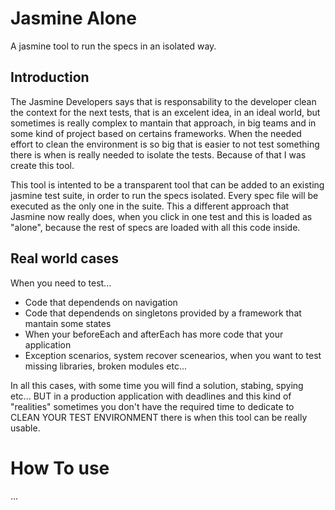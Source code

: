 Jasmine Alone
=============

A jasmine tool to run the specs in an isolated way.

## Introduction
The Jasmine Developers says that is responsability to the developer clean the context 
for the next tests, that is an excelent idea, in an ideal world, but sometimes is 
really complex to mantain that approach, in big teams and in some kind of project based on
certains frameworks.
When the needed effort to clean the environment is so big that is easier to not test something
there is when is really needed to isolate the tests.
Because of that I was create this tool.

This tool is intented to be a transparent tool that can be added to an existing jasmine
test suite, in order to run the specs isolated.
Every spec file will be executed as the only one in the suite. This a different approach that
Jasmine now really does, when you click in one test and this is loaded as "alone", because the
rest of specs are loaded with all this code inside.

## Real world cases

When you need to test...
- Code that dependends on navigation
- Code that dependends on singletons provided by a framework that mantain some states
- When your beforeEach and afterEach has more code that your application
- Exception scenarios, system recover scenearios, when you want to test missing libraries, broken modules etc...

In all this cases, with some time you will find a solution, stabing, spying etc... BUT
in a production application with deadlines and this kind of "realities" sometimes you don't have
the required time to dedicate to CLEAN YOUR TEST ENVIRONMENT there is when this tool can be
really usable.

# How To use

...